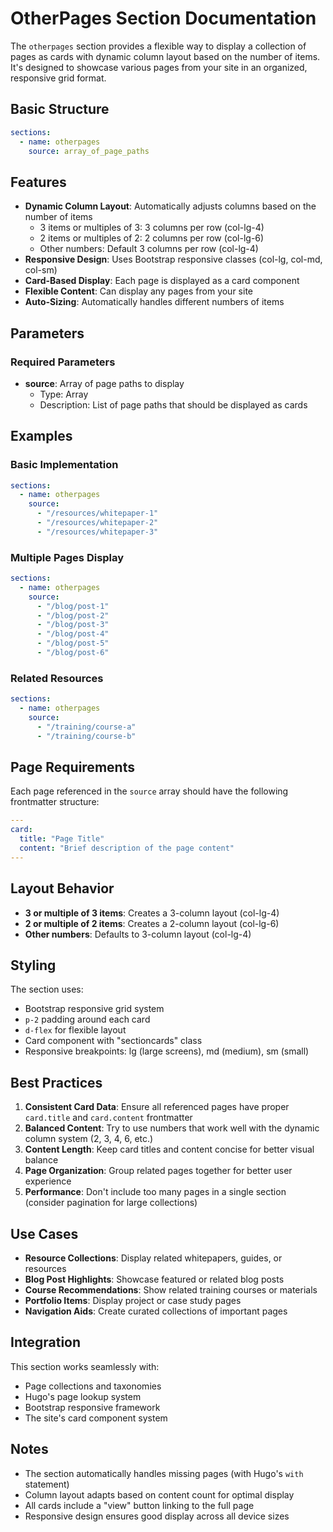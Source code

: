 # OtherPages Section Documentation

The `otherpages` section provides a flexible way to display a collection of pages as cards with dynamic column layout based on the number of items. It's designed to showcase various pages from your site in an organized, responsive grid format.

## Basic Structure

```yaml
sections:
  - name: otherpages
    source: array_of_page_paths
```

## Features

- **Dynamic Column Layout**: Automatically adjusts columns based on the number of items
  - 3 items or multiples of 3: 3 columns per row (col-lg-4)
  - 2 items or multiples of 2: 2 columns per row (col-lg-6)
  - Other numbers: Default 3 columns per row (col-lg-4)
- **Responsive Design**: Uses Bootstrap responsive classes (col-lg, col-md, col-sm)
- **Card-Based Display**: Each page is displayed as a card component
- **Flexible Content**: Can display any pages from your site
- **Auto-Sizing**: Automatically handles different numbers of items

## Parameters

### Required Parameters

- **source**: Array of page paths to display
  - Type: Array
  - Description: List of page paths that should be displayed as cards

## Examples

### Basic Implementation

```yaml
sections:
  - name: otherpages
    source:
      - "/resources/whitepaper-1"
      - "/resources/whitepaper-2"
      - "/resources/whitepaper-3"
```

### Multiple Pages Display

```yaml
sections:
  - name: otherpages
    source:
      - "/blog/post-1"
      - "/blog/post-2"
      - "/blog/post-3"
      - "/blog/post-4"
      - "/blog/post-5"
      - "/blog/post-6"
```

### Related Resources

```yaml
sections:
  - name: otherpages
    source:
      - "/training/course-a"
      - "/training/course-b"
```

## Page Requirements

Each page referenced in the `source` array should have the following frontmatter structure:

```yaml
---
card:
  title: "Page Title"
  content: "Brief description of the page content"
---
```

## Layout Behavior

- **3 or multiple of 3 items**: Creates a 3-column layout (col-lg-4)
- **2 or multiple of 2 items**: Creates a 2-column layout (col-lg-6)
- **Other numbers**: Defaults to 3-column layout (col-lg-4)

## Styling

The section uses:

- Bootstrap responsive grid system
- `p-2` padding around each card
- `d-flex` for flexible layout
- Card component with "sectioncards" class
- Responsive breakpoints: lg (large screens), md (medium), sm (small)

## Best Practices

1. **Consistent Card Data**: Ensure all referenced pages have proper `card.title` and `card.content` frontmatter
2. **Balanced Content**: Try to use numbers that work well with the dynamic column system (2, 3, 4, 6, etc.)
3. **Content Length**: Keep card titles and content concise for better visual balance
4. **Page Organization**: Group related pages together for better user experience
5. **Performance**: Don't include too many pages in a single section (consider pagination for large collections)

## Use Cases

- **Resource Collections**: Display related whitepapers, guides, or resources
- **Blog Post Highlights**: Showcase featured or related blog posts
- **Course Recommendations**: Show related training courses or materials
- **Portfolio Items**: Display project or case study pages
- **Navigation Aids**: Create curated collections of important pages

## Integration

This section works seamlessly with:

- Page collections and taxonomies
- Hugo's page lookup system
- Bootstrap responsive framework
- The site's card component system

## Notes

- The section automatically handles missing pages (with Hugo's `with` statement)
- Column layout adapts based on content count for optimal display
- All cards include a "view" button linking to the full page
- Responsive design ensures good display across all device sizes
